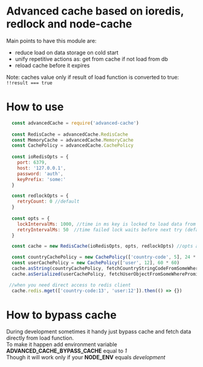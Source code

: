 # Advanced cache based on ioredis, redlock and node-cache 

Main points to have this module are:
 * reduce load on data storage on cold start
 * unify repetitive actions as: get from cache if not load from db
 * reload cache before it expires
 
Note: caches value only if result of load function is converted to true: `!!result === true`
 
# How to use
```js
  const advancedCache = require('advanced-cache')
  
  const RedisCache = advancedCache.RedisCache
  const MemoryCache = advancedCache.MemoryCache
  const CachePolicy = advancedCache.CachePolicy
  
  const ioRedisOpts = {
    port: 6379,
    host: '127.0.0.1',
    password: 'auth',
    keyPrefix: 'some:'
  }

  const redlockOpts = {
    retryCount: 0 //default
  }
  
  const opts = {
    lockIntervalMs: 1000, //time in ms key is locked to load data from store (default)
    retryIntervalMs: 50  //time failed lock waits before next try (default)
  }

  const cache = new RedisCache(ioRedisOpts, opts, redlockOpts) //opts and redlockOpts are optional and have defaults

  const countryCachePolicy = new CachePolicy(['country-code', 5], 24 * 60 * 60)
  const userCachePolicy = new CachePolicy(['user', 12], 60 * 60)
  cache.asString(countryCachePolicy, fetchCountryStringCodeFromSomeWherePromise).then(countryCode => {})
  cache.asSerialized(userCachePolicy, fetchUserObjectFromSomeWherePromise).then(user => user.fly())

 //when you need direct access to redis client
  cache.redis.mget(['country-code:13', 'user:12']).then(() => {})
```

# How to bypass cache
During development sometimes it handy just bypass cache and fetch data directly from load function.
<br />To make it happen add environment variable **ADVANCED_CACHE_BYPASS_CACHE** equal to *1*
<br />Though it will work only if your **NODE_ENV** equals *development*
